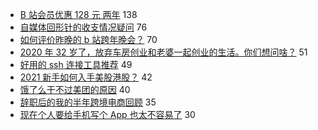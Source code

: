 - [B 站会员优惠 128 元 两年](https://www.v2ex.com/t/740917) 138
- [自媒体回形针的收支情况疑问](https://www.v2ex.com/t/740876) 76
- [如何评价昨晚的 b 站跨年晚会？](https://www.v2ex.com/t/740821) 70
- [2020 年 32 岁了，放弃车房创业和老婆一起创业的生活。你们想问啥？](https://www.v2ex.com/t/740842) 51
- [好用的 ssh 连接工具推荐](https://www.v2ex.com/t/740849) 49
- [2021 新手如何入手美股港股？](https://www.v2ex.com/t/740820) 42
- [饿了么干不过美团的原因](https://www.v2ex.com/t/740893) 40
- [辞职后的我的半年跨境电商回顾](https://www.v2ex.com/t/740890) 35
- [现在个人要给手机写个 App 也太不容易了](https://www.v2ex.com/t/740832) 30